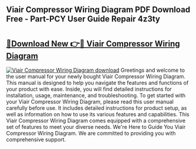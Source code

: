 ## Viair Compressor Wiring Diagram PDF Download Free - Part-PCY User Guide Repair 4z3ty

# <h2><a href="http://dfided.blite.top/?on=Viair+Compressor+Wiring+Diagram">🔗Download New 👉🔴 Viair Compressor Wiring Diagram</a></h2>

[![Viair Compressor Wiring Diagram download](https://i.imgur.com/lujVjoI.png)](http://dfided.blite.top/?on=Viair+Compressor+Wiring+Diagram)
Greetings and welcome to the user manual for your newly bought Viair Compressor Wiring Diagram. This manual is designed to help you navigate the features and functions of your product with ease. Inside, you will find detailed instructions for installation, usage, maintenance, and troubleshooting. To get started with your Viair Compressor Wiring Diagram, please read this user manual carefully before use. It includes detailed instructions for product setup, as well as information on how to use its various features and capabilities. This Viair Compressor Wiring Diagram comes equipped with a comprehensive set of features to meet your diverse needs. We're Here to Guide You Viair Compressor Wiring Diagram. We are committed to providing you with comprehensive support.
